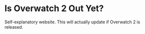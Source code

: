 # Is Overwatch 2 Out Yet?
Self-explanatory website. This will actually update if Overwatch 2 is released.
